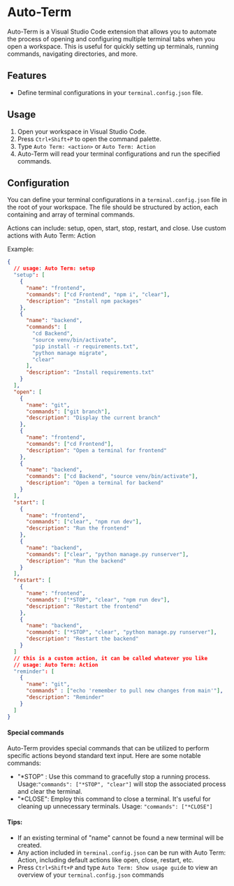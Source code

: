 # Auto-Term

Auto-Term is a Visual Studio Code extension that allows you to automate the process of opening and configuring multiple terminal tabs when you open a workspace. This is useful for quickly setting up terminals, running commands, navigating directories, and more.

## Features

- Define terminal configurations in your `terminal.config.json` file.

## Usage

1. Open your workspace in Visual Studio Code.
2. Press `Ctrl+Shift+P` to open the command palette.
3. Type `Auto Term: <action>` or `Auto Term: Action`
4. Auto-Term will read your terminal configurations and run the specified commands.

## Configuration

You can define your terminal configurations in a `terminal.config.json` file in the root of your workspace. The file should be structured by action, each containing and array of terminal commands.

Actions can include: setup, open, start, stop, restart, and close. Use custom actions with Auto Term: Action

Example:

```json
{
  // usage: Auto Term: setup
  "setup": [
    {
      "name": "frontend",
      "commands": ["cd Frontend", "npm i", "clear"],
      "description": "Install npm packages"
    },
    {
      "name": "backend",
      "commands": [
        "cd Backend",
        "source venv/bin/activate",
        "pip install -r requirements.txt",
        "python manage migrate",
        "clear"
      ],
      "description": "Install requirements.txt"
    }
  ],
  "open": [
    {
      "name": "git",
      "commands": ["git branch"],
      "description": "Display the current branch"
    },
    {
      "name": "frontend",
      "commands": ["cd Frontend"],
      "description": "Open a terminal for frontend"
    },
    {
      "name": "backend",
      "commands": ["cd Backend", "source venv/bin/activate"],
      "description": "Open a terminal for backend"
    }
  ],
  "start": [
    {
      "name": "frontend",
      "commands": ["clear", "npm run dev"],
      "description": "Run the frontend"
    },
    {
      "name": "backend",
      "commands": ["clear", "python manage.py runserver"],
      "description": "Run the backend"
    }
  ],
  "restart": [
    {
      "name": "frontend",
      "commands": ["*STOP", "clear", "npm run dev"],
      "description": "Restart the frontend"
    },
    {
      "name": "backend",
      "commands": ["*STOP", "clear", "python manage.py runserver"],
      "description": "Restart the backend"
    }
  ]
  // this is a custom action, it can be called whatever you like
  // usage: Auto Term: Action
  "reminder": [
    {
      "name": "git",
      "commands" : ["echo 'remember to pull new changes from main'"],
      "description": "Reminder"
    }
  ]
}
```

#### Special commands

Auto-Term provides special commands that can be utilized to perform specific actions beyond standard text input. Here are some notable commands:

- "*STOP" : Use this command to gracefully stop a running process. Usage:`"commands": ["*STOP", "clear"]` will stop the associated process and clear the terminal.
- "*CLOSE": Employ this command to close a terminal. It's useful for cleaning up unnecessary terminals. Usage: `"commands": ["*CLOSE"]`

#### Tips:

- If an existing terminal of "name" cannot be found a new terminal will be created.
- Any action included in `terminal.config.json` can be run with Auto Term: Action, including default actions like open, close, restart, etc.
- Press `Ctrl+Shift+P` and type `Auto Term: Show usage guide` to view an overview of your `terminal.config.json` commands
